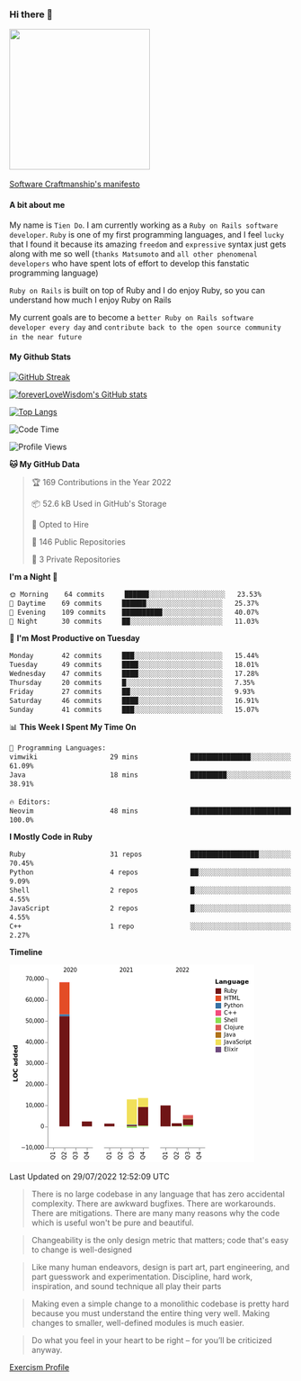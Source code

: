 ### Hi there 👋

<!--
**foreverLoveWisdom/foreverLoveWisdom** is a ✨ _special_ ✨ repository because its `README.md` (this file) appears on your GitHub profile.

Here are some ideas to get you started:

- 🔭 I’m currently working on ...
- 🌱 I’m currently learning ...
- 👯 I’m looking to collaborate on ...
- 🤔 I’m looking for help with ...
- 💬 Ask me about ...
- 📫 How to reach me: ...
- 😄 Pronouns: ...
- ⚡ Fun fact: ...
-->

<img src="https://codecondo.com/wp-content/uploads/2017/09/railslogo.png" width="250" height="250">

[Software Craftmanship's manifesto](http://manifesto.softwarecraftsmanship.org/)

#### A bit about me
My name is `Tien Do`. I am currently working as a `Ruby on Rails software developer`. `Ruby` is one of my first programming languages, and I feel `lucky` that I found it because its amazing `freedom` and `expressive` syntax just gets along with me so well (`thanks Matsumoto` and `all other phenomenal developers` who have spent lots of effort to develop this fanstatic programming language)

`Ruby on Rails` is built on top of Ruby and I do enjoy Ruby, so you can understand how much I enjoy Ruby on Rails

My current goals are to become a `better Ruby on Rails software developer every day` and `contribute back to the open source community in the near future`

#### My Github Stats

[![GitHub Streak](https://github-readme-streak-stats.herokuapp.com/?user=foreverLoveWisdom&theme=dracula)](https://git.io/streak-stats)
&nbsp;
&nbsp;

[![foreverLoveWisdom's GitHub stats](https://github-readme-stats.vercel.app/api?username=foreverLoveWisdom&show_icons=true&theme=react&count_private=true)](https://github.com/anuraghazra/github-readme-stats)

[![Top Langs](https://github-readme-stats.vercel.app/api/top-langs/?username=foreverLoveWisdom&show_icons=true&theme=vue-dark)](https://github.com/anuraghazra/github-readme-stats)

<!--START_SECTION:waka-->
![Code Time](http://img.shields.io/badge/Code%20Time-1%2C152%20hrs%2033%20mins-blue)

![Profile Views](http://img.shields.io/badge/Profile%20Views-0-blue)

**🐱 My GitHub Data** 

> 🏆 169 Contributions in the Year 2022
 > 
> 📦 52.6 kB Used in GitHub's Storage 
 > 
> 💼 Opted to Hire
 > 
> 📜 146 Public Repositories 
 > 
> 🔑 3 Private Repositories  
 > 
**I'm a Night 🦉** 

```text
🌞 Morning    64 commits     ██████░░░░░░░░░░░░░░░░░░░   23.53% 
🌆 Daytime    69 commits     ██████░░░░░░░░░░░░░░░░░░░   25.37% 
🌃 Evening    109 commits    ██████████░░░░░░░░░░░░░░░   40.07% 
🌙 Night      30 commits     ██░░░░░░░░░░░░░░░░░░░░░░░   11.03%

```
📅 **I'm Most Productive on Tuesday** 

```text
Monday       42 commits     ███░░░░░░░░░░░░░░░░░░░░░░   15.44% 
Tuesday      49 commits     ████░░░░░░░░░░░░░░░░░░░░░   18.01% 
Wednesday    47 commits     ████░░░░░░░░░░░░░░░░░░░░░   17.28% 
Thursday     20 commits     █░░░░░░░░░░░░░░░░░░░░░░░░   7.35% 
Friday       27 commits     ██░░░░░░░░░░░░░░░░░░░░░░░   9.93% 
Saturday     46 commits     ████░░░░░░░░░░░░░░░░░░░░░   16.91% 
Sunday       41 commits     ███░░░░░░░░░░░░░░░░░░░░░░   15.07%

```


📊 **This Week I Spent My Time On** 

```text
💬 Programming Languages: 
vimwiki                  29 mins             ███████████████░░░░░░░░░░   61.09% 
Java                     18 mins             █████████░░░░░░░░░░░░░░░░   38.91%

🔥 Editors: 
Neovim                   48 mins             █████████████████████████   100.0%

```

**I Mostly Code in Ruby** 

```text
Ruby                     31 repos            █████████████████░░░░░░░░   70.45% 
Python                   4 repos             ██░░░░░░░░░░░░░░░░░░░░░░░   9.09% 
Shell                    2 repos             █░░░░░░░░░░░░░░░░░░░░░░░░   4.55% 
JavaScript               2 repos             █░░░░░░░░░░░░░░░░░░░░░░░░   4.55% 
C++                      1 repo              ░░░░░░░░░░░░░░░░░░░░░░░░░   2.27%

```


**Timeline**

![Chart not found](https://raw.githubusercontent.com/foreverLoveWisdom/foreverLoveWisdom/main/charts/bar_graph.png) 


 Last Updated on 29/07/2022 12:52:09 UTC
<!--END_SECTION:waka-->


> There is no large codebase in any language that has zero accidental complexity. There are awkward bugfixes. There are workarounds. There are mitigations.
> There are many many reasons why the code which is useful won't be pure and beautiful.

> Changeability is the only design metric that matters; code that's easy to change is well-designed

> Like many human endeavors, design is part art, part engineering, and part guesswork and experimentation. Discipline, hard work, inspiration, and sound technique all play their parts

> Mak­ing even a sim­ple change to a mono­lith­ic code­base is pret­ty hard because you must under­stand the entire thing very well. Mak­ing changes to small­er, well-defined mod­ules is much easier.
 
 > Do what you feel in your heart to be right – for you’ll be criticized anyway.
 
[Exercism Profile](https://exercism.org/profiles/foreverLoveWisdom)

